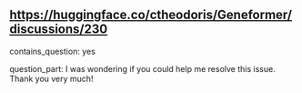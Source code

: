 ## https://huggingface.co/ctheodoris/Geneformer/discussions/230

contains_question: yes

question_part: I was wondering if you could help me resolve this issue. Thank you very much!